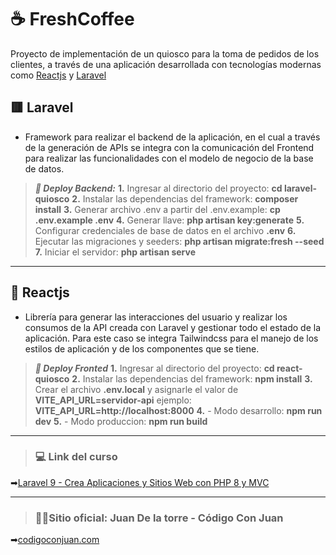 # ☕ FreshCoffee

Proyecto de implementación de un quiosco para la toma de pedidos de los clientes, a través de una aplicación desarrollada con tecnologías modernas como  [Reactjs](https://reactjs.org/) y [Laravel](https://laravel.com/)

## 🟥 Laravel
* Framework para realizar el backend de la aplicación, en el cual a través de la generación de APIs se integra con la comunicación del Frontend para realizar las funcionalidades con el modelo de negocio de la base de datos. 
> ***🚀 Deploy Backend:***
    **1.** Ingresar al directorio del proyecto: **cd laravel-quiosco**
    **2.** Instalar las dependencias del framework: **composer install**
    **3.** Generar archivo .env a partir del .env.example: **cp .env.example .env**
    **4.** Generar llave: **php artisan key:generate**
    **5.** Configurar credenciales de base de datos en el archivo **.env**
    **6.** Ejecutar las migraciones y seeders: **php artisan migrate:fresh --seed**
    **7.** Iniciar el servidor: **php artisan serve**

***



## 🔵 Reactjs
* Librería para generar las interacciones del usuario y realizar los consumos de la API creada con Laravel y gestionar todo el estado de la aplicación. Para este caso se integra Tailwindcss para el manejo de los estilos de aplicación y de los componentes que se tiene.
> ***🚀 Deploy Fronted***
    **1.** Ingresar al directorio del proyecto: **cd react-quiosco**
    **2.** Instalar las dependencias del framework: **npm install**
    **3.** Crear el archivo **.env.local** y asignarle el valor de **VITE_API_URL=servidor-api** ejemplo: **VITE_API_URL=http://localhost:8000**
    **4.** - Modo desarrollo: **npm run dev**
    **5.** - Modo produccion: **npm run build**

***


> ### 💻 Link del curso
➡[Laravel 9 - Crea Aplicaciones y Sitios Web con PHP 8 y MVC](https://www.udemy.com/course/curso-laravel-crea-aplicaciones-y-sitios-web-con-php-y-mvc/?couponCode=FEB2023)

***

> ### 👨‍💻Sitio oficial: Juan De la torre - Código Con Juan
➡[codigoconjuan.com](https://codigoconjuan.com/)


